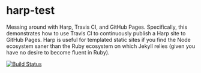 harp-test
=========

Messing around with Harp, Travis CI, and GitHub Pages. Specifically, this demonstrates how to use Travis CI to continuously publish a Harp site to GitHub Pages. Harp is useful for templated static sites if you find the Node ecosystem saner than the Ruby ecosystem on which Jekyll relies (given you have no desire to become fluent in Ruby).

[![Build Status](https://travis-ci.org/mcgwiz/harp-test.svg?branch=master)](https://travis-ci.org/mcgwiz/harp-test)
